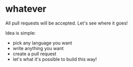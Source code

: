 whatever
========

All pull requests will be accepted. Let's see where it goes!

Idea is simple:

* pick any language you want
* write anything you want
* create a pull request
* let's what it's possible to build this way!
